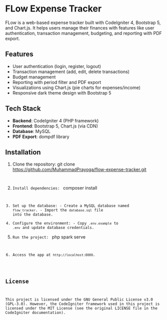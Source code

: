 # FLow Expense Tracker

FLow is a web-based expense tracker built with CodeIgniter 4, Bootstrap 5, and Chart.js. It helps users manage their finances with features like user authentication, transaction management, budgeting, and reporting with PDF export.

## Features
- User authentication (login, register, logout)
- Transaction management (add, edit, delete transactions)
- Budget management
- Reporting with period filter and PDF export
- Visualizations using Chart.js (pie charts for expenses/income)
- Responsive dark theme design with Bootstrap 5

## Tech Stack
- **Backend**: CodeIgniter 4 (PHP framework)
- **Frontend**: Bootstrap 5, Chart.js (via CDN)
- **Database**: MySQL
- **PDF Export**: dompdf library

## Installation
1. Clone the repository:
git clone https://github.com/MuhammadPrayoga/flow-expense-tracker.git <pre><code>
2. Install dependencies: </code></pre> composer install <pre><code>
3. Set up the database: - Create a MySQL database named `flow_tracker`. - Import the `database.sql` file into the database. 
4. Configure the environment: - Copy `.env.example` to `.env` and update database credentials. 
5. Run the project: </code></pre> php spark serve <pre><code>
6. Access the app at `http://localhost:8080`.

## License
This project is licensed under the GNU General Public License v3.0 (GPL-3.0). However, the CodeIgniter framework used in this project is licensed under the MIT License (see the original LICENSE file in the CodeIgniter documentation).